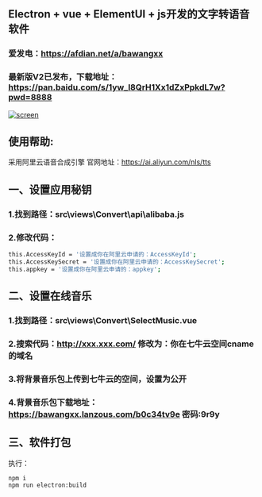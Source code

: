## Electron + vue + ElementUI + js开发的文字转语音软件

### 爱发电：https://afdian.net/a/bawangxx

### 最新版V2已发布，下载地址：https://pan.baidu.com/s/1yw_l8QrH1Xx1dZxPpkdL7w?pwd=8888

[![screen](https://raw.githubusercontent.com/bawangxx/xz_voice/main/images/screen.png)](https://github.com/bawangxx/xz_voice)


## 使用帮助:

采用阿里云语音合成引擎
官网地址：https://ai.aliyun.com/nls/tts

## 一、设置应用秘钥

### 1.找到路径：src\views\Convert\api\alibaba.js

### 2.修改代码：
```sh
this.AccessKeyId = '设置成你在阿里云申请的：AccessKeyId';
this.AccessKeySecret = '设置成你在阿里云申请的：AccessKeySecret';
this.appkey = '设置成你在阿里云申请的：appkey';
```


## 二、设置在线音乐
### 1.找到路径：src\views\Convert\SelectMusic.vue
### 2.搜索代码：http://xxx.xxx.com/  修改为：你在七牛云空间cname的域名
### 3.将背景音乐包上传到七牛云的空间，设置为公开
### 4.背景音乐包下载地址：https://bawangxx.lanzous.com/b0c34tv9e 密码:9r9y


## 三、软件打包
执行：
```sh
npm i
npm run electron:build
```






